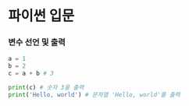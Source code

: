 # 파이썬 입문

### 변수 선언 및 출력
```python
a = 1
b = 2
c = a + b # 3

print(c) # 숫자 3을 출력
print('Hello, world') # 문자열 'Hello, world'를 출력
```